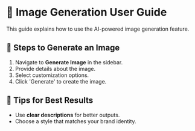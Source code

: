 # 📖 Image Generation User Guide

This guide explains how to use the AI-powered image generation feature.

## 🚀 Steps to Generate an Image
1. Navigate to **Generate Image** in the sidebar.
2. Provide details about the image.
3. Select customization options.
4. Click 'Generate' to create the image.

## 🔹 Tips for Best Results
- Use **clear descriptions** for better outputs.
- Choose a style that matches your brand identity.
